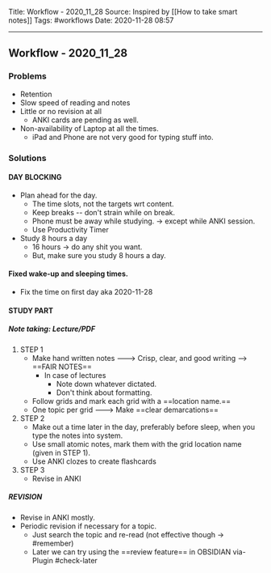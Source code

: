 
Title: Workflow - 2020_11_28
Source: Inspired by [[How to take smart notes]]
Tags: #workflows 
Date: 2020-11-28 08:57

---
## Workflow - 2020_11_28

### Problems
- Retention
- Slow speed of reading and notes
- Little or no revision at all
	- ANKI cards are pending as well.
- Non-availability of Laptop at all the times.
	- iPad and Phone are not very good for typing stuff into.

### Solutions
####  DAY BLOCKING
- Plan ahead for the day.
	- The time slots, not the targets wrt content.
	- Keep breaks -- don't strain while on break.
	- Phone must be away while studying. -> except while ANKI session.
	-  Use Productivity Timer
-  Study 8 hours a day
	-  16 hours -> do any shit you want.
	-  But, make sure you study 8 hours a day.
#### Fixed wake-up and sleeping times.
- Fix the time on first day aka 2020-11-28 

#### STUDY PART 
##### Note taking: Lecture/PDF
1. STEP 1
	- Make hand written notes ---> Crisp, clear, and good writing --> ==FAIR NOTES==
		- In case of lectures
			- Note down whatever dictated.
			- Don't think about formatting.
	- Follow grids and mark each grid with a ==location name.==
	- One topic per grid ---> Make ==clear demarcations==
2. STEP 2
	- Make out a time later in the day, preferably before sleep, when you type the notes into system.
	- Use small atomic notes, mark them with the grid location name (given in STEP 1).
	- Use ANKI clozes to create flashcards
3. STEP 3
	- Revise in ANKI

##### REVISION
- Revise in ANKI mostly.
- Periodic revision if necessary for a topic.
	- Just search the topic and re-read (not effective though -> #remember) 
	- Later we can try using the ==review feature== in OBSIDIAN via-Plugin #check-later

